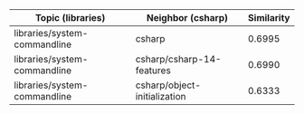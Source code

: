 | Topic (libraries) | Neighbor (csharp) | Similarity |
|-------------|-------------------|------------|
| libraries/system-commandline | csharp | 0.6995 |
| libraries/system-commandline | csharp/csharp-14-features | 0.6990 |
| libraries/system-commandline | csharp/object-initialization | 0.6333 |
